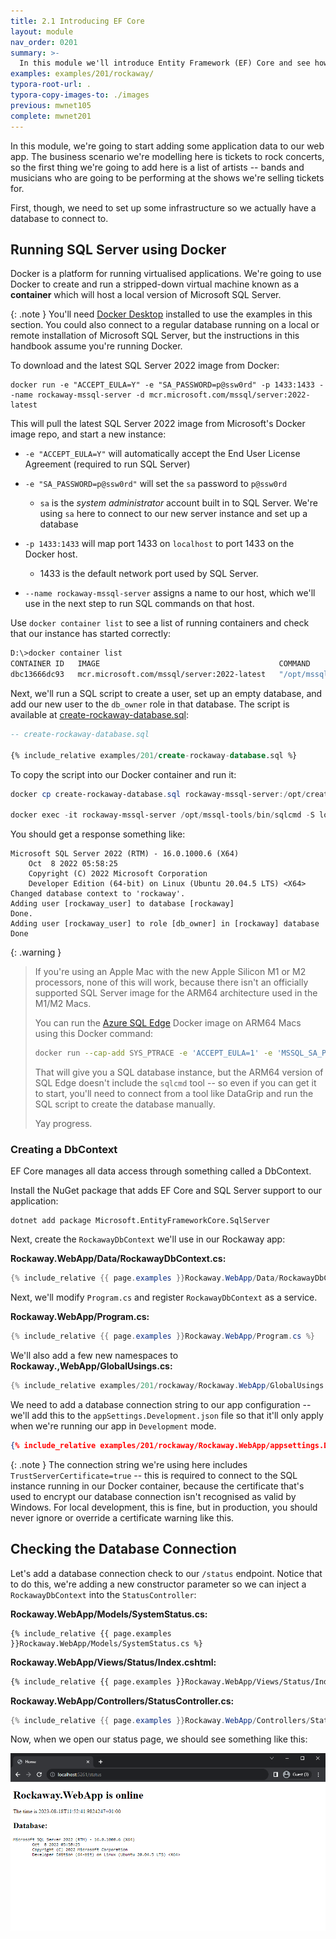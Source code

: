 ```yaml
---
title: 2.1 Introducing EF Core
layout: module
nav_order: 0201
summary: >-
  In this module we'll introduce Entity Framework (EF) Core and see how to use it to connect our web app to a relational database. We'll create our first database context object, and learn how to create and manage our application database.
examples: examples/201/rockaway/
typora-root-url: .
typora-copy-images-to: ./images
previous: mwnet105
complete: mwnet201
---
```


In this module, we're going to start adding some application data to our web app. The business scenario we're modelling here is tickets to rock concerts, so the first thing we're going to add here is a list of artists -- bands and musicians who are going to be performing at the shows we're selling tickets for.

First, though, we need to set up some infrastructure so we actually have a database to connect to.

## Running SQL Server using Docker

Docker is a platform for running virtualised applications. We're going to use Docker to create and run a stripped-down virtual machine known as a **container** which will host a local version of Microsoft SQL Server.

{: .note }
You'll need [Docker Desktop](https://www.docker.com/products/docker-desktop/) installed to use the examples in this section. You could also connect to a regular database running on a local or remote installation of Microsoft SQL Server, but the instructions in this handbook assume you're running Docker.

To download and the latest SQL Server 2022 image from Docker:

```
docker run -e "ACCEPT_EULA=Y" -e "SA_PASSWORD=p@ssw0rd" -p 1433:1433 --name rockaway-mssql-server -d mcr.microsoft.com/mssql/server:2022-latest
```

This will pull  the latest SQL Server 2022 image from Microsoft's Docker image repo, and start a new instance:

* `-e "ACCEPT_EULA=Y"` will automatically accept the End User License Agreement (required to run SQL Server)
* `-e "SA_PASSWORD=p@ssw0rd"` will set the `sa` password to `p@ssw0rd`
  * `sa` is the *system administrator* account built in to SQL Server. We're using `sa` here to connect to our new server instance and set up a database

* `-p 1433:1433` will map port 1433 on `localhost` to port 1433 on the Docker host.
  * 1433 is the default network port used by SQL Server.

* `--name rockaway-mssql-server` assigns a name to our host, which we'll use in the next step to run SQL commands on that host.

Use `docker container list` to see a list of running containers and check that our instance has started correctly:

```bash
D:\>docker container list
CONTAINER ID   IMAGE                                        COMMAND                  CREATED         STATUS         PORTS                    NAMES
dbc13666dc93   mcr.microsoft.com/mssql/server:2022-latest   "/opt/mssql/bin/perm…"   5 minutes ago   Up 5 minutes   0.0.0.0:1433->1433/tcp   rockaway-mssql-server
```

Next, we'll run a SQL script to create a user, set up an empty database, and add our new user to the `db_owner` role in that database. The script is available at [create-rockaway-database.sql](examples/create-rockaway-database.sql):

```sql
-- create-rockaway-database.sql

{% include_relative examples/201/create-rockaway-database.sql %}
```

To copy the script into our Docker container and run it:

```powershell
docker cp create-rockaway-database.sql rockaway-mssql-server:/opt/create-rockaway-database.sql

docker exec -it rockaway-mssql-server /opt/mssql-tools/bin/sqlcmd -S localhost -U sa -P p@ssw0rd -i /opt/create-rockaway-database.sql
```

You should get a response something like:

```
Microsoft SQL Server 2022 (RTM) - 16.0.1000.6 (X64)
	Oct  8 2022 05:58:25
	Copyright (C) 2022 Microsoft Corporation
	Developer Edition (64-bit) on Linux (Ubuntu 20.04.5 LTS) <X64>
Changed database context to 'rockaway'.
Adding user [rockaway_user] to database [rockaway]
Done.
Adding user [rockaway_user] to role [db_owner] in [rockaway] database
Done
```

{: .warning }

> If you're using an Apple Mac with the new Apple Silicon M1 or M2 processors, none of this will work, because there isn't an officially supported SQL Server image for the ARM64 architecture used in the M1/M2 Macs. 
>
> You can run the [Azure SQL Edge](https://hub.docker.com/_/microsoft-azure-sql-edge) Docker image on ARM64 Macs using this Docker command:
>
> ```bash
> docker run --cap-add SYS_PTRACE -e 'ACCEPT_EULA=1' -e 'MSSQL_SA_PASSWORD=p@ssw0rd' -p 1433:1433 --name azuresqledge -d mcr.microsoft.com/azure-sql-edge
> ```
>
> That will give you a SQL database instance, but the ARM64 version of SQL Edge doesn't include the `sqlcmd` tool -- so even if you can get it to start, you'll need to connect from a tool like DataGrip and run the SQL script to create the database manually.
>
> Yay progress.

### Creating a DbContext

EF Core manages all data access through something called a DbContext. 

Install the NuGet package that adds EF Core and SQL Server support to our application:

```
dotnet add package Microsoft.EntityFrameworkCore.SqlServer
```

Next, create the `RockawayDbContext` we'll use in our Rockaway app:

**Rockaway.WebApp/Data/RockawayDbContext.cs:**

```csharp
{% include_relative {{ page.examples }}Rockaway.WebApp/Data/RockawayDbContext.cs %}
```

Next, we'll modify `Program.cs` and register `RockawayDbContext` as a service.

**Rockaway.WebApp/Program.cs:**

```csharp
{% include_relative {{ page.examples }}Rockaway.WebApp/Program.cs %}
```

We'll also add a few new namespaces to **Rockaway.,WebApp/GlobalUsings.cs:**

```csharp
{% include_relative examples/201/rockaway/Rockaway.WebApp/GlobalUsings.cs %}
```

We need to add a database connection string to our app configuration -- we'll add this to the `appSettings.Development.json` file so that it'll only apply when we're running our app in `Development` mode.

```json
{% include_relative examples/201/rockaway/Rockaway.WebApp/appsettings.Development.json %}
```

{: .note }
The connection string we're using here includes `TrustServerCertificate=true` -- this is required to connect to the SQL instance running in our Docker container, because the certificate that's used to encrypt our database connection isn't recognised as valid by Windows. For local development, this is fine, but in production, you should never ignore or override a certificate warning like this.

## Checking the Database Connection

Let's add a database connection check to our `/status` endpoint. Notice that to do this, we're adding a new constructor parameter so we can inject a `RockawayDbContext` into the `StatusController`:

**Rockaway.WebApp/Models/SystemStatus.cs:**

```
{% include_relative {{ page.examples }}Rockaway.WebApp/Models/SystemStatus.cs %}
```

**Rockaway.WebApp/Views/Status/Index.cshtml:**

```html
{% include_relative {{ page.examples }}Rockaway.WebApp/Views/Status/Index.cshtml %}
```

**Rockaway.WebApp/Controllers/StatusController.cs:**

```csharp
{% include_relative {{ page.examples }}Rockaway.WebApp/Controllers/StatusController.cs %}
```

Now, when we open our status page, we should see something like this:

![image-20230818115413775](images/image-20230818115413775.png)

